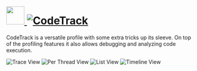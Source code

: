 # [<img src="https://cdn.jsdelivr.net/gh/AdmiringWorm/chocolatey-packages@acbaf4ef2d989199d908dc0a22699e7a89be8b0a/codetrack/icons/48x48.png" height="48" width="48" /> ![CodeTrack](https://img.shields.io/chocolatey/v/codetrack.svg?label=CodeTrack&style=for-the-badge)](https://chocolatey.org/packages/codetrack)

CodeTrack is a versatile profile with some extra tricks up its sleeve. On top of the profiling features it also allows debugging and analyzing code execution.

![Trace View](https://cdn.jsdelivr.net/gh/AdmiringWorm/chocolatey-packages@c592d0f5d2e6af4318160c2a37dae0a8d49e754c/automatic/codetrack/screenshots/trace.png)
![Per Thread View](https://cdn.jsdelivr.net/gh/AdmiringWorm/chocolatey-packages@c592d0f5d2e6af4318160c2a37dae0a8d49e754c/automatic/codetrack/screenshots/per_thread.png)
![List View](https://cdn.jsdelivr.net/gh/AdmiringWorm/chocolatey-packages@c592d0f5d2e6af4318160c2a37dae0a8d49e754c/automatic/codetrack/screenshots/list.png)
![Timeline View](https://cdn.jsdelivr.net/gh/AdmiringWorm/chocolatey-packages@c592d0f5d2e6af4318160c2a37dae0a8d49e754c/automatic/codetrack/screenshots/timeline.png)
